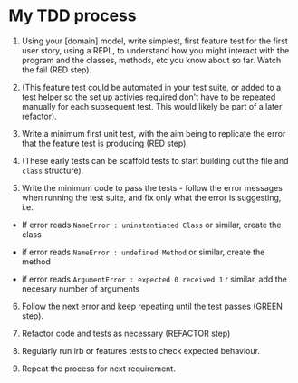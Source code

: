 # My TDD process
1. Using your [domain] model, write simplest, first feature test for the first user story, using a REPL, to understand how you might interact with the program and the classes, methods, etc you know about so far. Watch the fail (RED step).

2. (This feature test could be automated in your test suite, or added to a test helper so the set up activies required don't have to be repeated manually for each subsequent test. This would likely be part of a later refactor).

3. Write a minimum first unit test, with the aim being to replicate the error that the feature test is producing (RED step).

4. (These early tests can be scaffold tests to start building out the file and ```class``` structure).

5. Write the minimum code to pass the tests - follow the error messages when running the test suite, and fix only what the error is suggesting, i.e.

  * If error reads ```NameError : uninstantiated Class``` or similar, create the class

  * if error reads ```NameError : undefined Method``` or similar, create the method

  * if error reads ```ArgumentError : expected 0 received 1``` r similar, add the necesary number of arguments

6. Follow the next error and keep repeating until the test passes (GREEN step).

7. Refactor code and tests as necessary (REFACTOR step)

8. Regularly run irb or features tests to check expected behaviour.

9. Repeat the process for next requirement.
